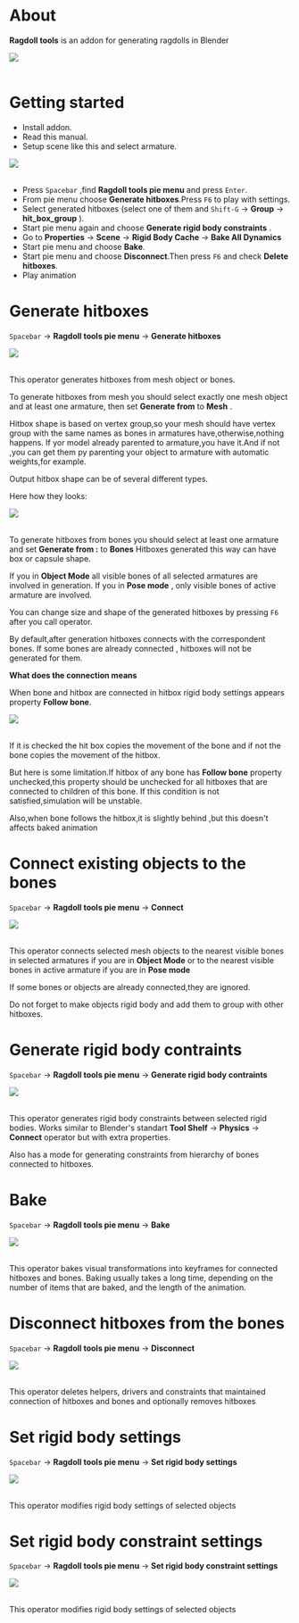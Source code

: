 About
============================================
**Ragdoll tools** is an addon for generating ragdolls in Blender

<div align="left">
<img   src= "https://raw.githubusercontent.com/xbodya13/random/master/img0.PNG"><br><br>
</div>



Getting started
============================================

* Install addon.
* Read this manual.
* Setup scene like this and select armature.


<div align="left">
<img   src= "https://raw.githubusercontent.com/xbodya13/random/master/img8.PNG"><br><br>
</div>



* Press ``Spacebar``  ,find  **Ragdoll tools pie menu** and press ``Enter``.
* From pie menu choose **Generate hitboxes**.Press ``F6`` to play with settings.
* Select generated hitboxes  (select one of them and ``Shift-G`` -> **Group** -> **hit_box_group** ).
* Start pie menu again and choose **Generate rigid body constraints** .
* Go to **Properties** -> **Scene** -> **Rigid Body Cache** -> **Bake All Dynamics**
* Start pie menu  and choose **Bake**.
* Start pie menu  and choose **Disconnect**.Then press ``F6`` and check **Delete hitboxes**.
* Play animation



Generate hitboxes
============================================

``Spacebar`` -> **Ragdoll tools pie menu** -> **Generate hitboxes**

<div align="left">
<img   src= "https://raw.githubusercontent.com/xbodya13/random/master/s1.png"><br><br>
</div>


This operator generates hitboxes from mesh object or bones.

To generate hitboxes from mesh you should select exactly one mesh object and at least one armature, 
then set **Generate from** to **Mesh** .

Hitbox shape is based on vertex group,so your mesh should have vertex group with the same names as bones in armatures have,otherwise,nothing happens.
If yor model already parented to armature,you have it.And if not ,you can get them py parenting your object to armature with automatic weights,for example.

Output hitbox shape can be of several different types.

Here how they looks:



<div align="left">
<img   src= "https://raw.githubusercontent.com/xbodya13/random/master/modes.png"><br><br>
</div>




To generate hitboxes from bones you should select at least one armature and set **Generate from :** to **Bones**
Hitboxes generated this way can have box or capsule shape.

If you in **Object Mode** all visible bones of all selected armatures are involved in generation.
If you in **Pose mode** , only visible bones of active armature are involved.

You can change size and shape of the generated hitboxes by pressing   ``F6`` after you call operator.


By default,after generation hitboxes connects with the correspondent bones.
If some bones are already connected , hitboxes will not be generated for them.


**What does the connection means**

When bone and hitbox are connected in hitbox rigid body settings appears property **Follow bone**.

<div align="left">
<img   src= "https://raw.githubusercontent.com/xbodya13/random/master/img9.PNG"><br><br>
</div>

If it is checked the hit box copies the movement of the bone and if not the bone copies the movement of the hitbox.

But here is some limitation.If hitbox of any bone has **Follow bone** property unchecked,this property should be unchecked  for all  hitboxes that are connected to children of this bone.
If this condition is not satisfied,simulation will be unstable.

Also,when bone follows the hitbox,it is slightly behind ,but this doesn't affects baked animation

Connect existing objects to the bones
=====================================

``Spacebar`` -> **Ragdoll tools pie menu** -> **Connect**


<div align="left">
<img   src= "https://raw.githubusercontent.com/xbodya13/random/master/img2.png"><br><br>
</div>



This operator connects selected mesh objects to the nearest visible bones in selected armatures if you are in **Object Mode** or to the nearest visible  bones in active armature  if you are in **Pose mode**

If some bones or objects  are already  connected,they are ignored.

Do not forget to make objects rigid body and add them to group with other hitboxes.





Generate rigid body contraints
==============================

``Spacebar`` -> **Ragdoll tools pie menu** -> **Generate rigid body contraints**



<div align="left">
<img   src= "https://raw.githubusercontent.com/xbodya13/random/master/s2.png"><br><br>
</div>



This operator generates rigid body constraints between selected rigid bodies.
Works similar to Blender's  standart  **Tool Shelf** -> **Physics** -> **Connect** operator but with extra properties.

Also has a mode for generating constraints from hierarchy of bones connected to hitboxes.

Bake
====

``Spacebar`` -> **Ragdoll tools pie menu** -> **Bake**

<div align="left">
<img   src= "https://raw.githubusercontent.com/xbodya13/random/master/img4.png"><br><br>
</div>


This operator bakes visual transformations into keyframes for connected hitboxes and bones.
Baking usually takes a long time, depending on the number of items that are baked, and the length of the animation.


Disconnect  hitboxes from the bones
===================================

``Spacebar`` -> **Ragdoll tools pie menu** -> **Disconnect**


<div align="left">
<img   src= "https://raw.githubusercontent.com/xbodya13/random/master/img3.png"><br><br>
</div>


This operator deletes helpers, drivers and constraints that maintained connection of hitboxes and bones and optionally removes hitboxes


Set rigid body settings
===================================

``Spacebar`` -> **Ragdoll tools pie menu** -> **Set rigid body settings**


<div align="left">
<img   src= "https://raw.githubusercontent.com/xbodya13/random/master/img6.png"><br><br>
</div>

This operator modifies  rigid body settings of selected objects

Set rigid body constraint settings
===================================

``Spacebar`` -> **Ragdoll tools pie menu** -> **Set rigid body constraint settings**



<div align="left">
<img   src= "https://raw.githubusercontent.com/xbodya13/random/master/img7.png"><br><br>
</div>


This operator modifies  rigid body settings of selected objects



